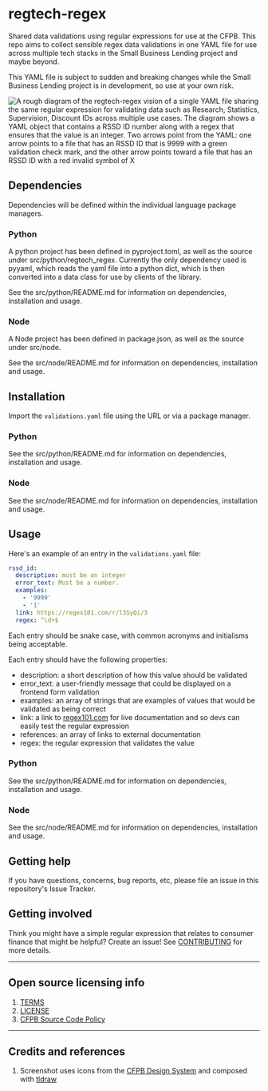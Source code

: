 # regtech-regex

Shared data validations using regular expressions for use at the CFPB. This repo aims to collect sensible regex data validations in one YAML file for use across multiple tech stacks in the Small Business Lending project and maybe beyond.

This YAML file is subject to sudden and breaking changes while the Small Business Lending project is in development, so use at your own risk.

![A rough diagram of the regtech-regex vision of a single YAML file sharing the same regular expression for validating data such as Research, Statistics, Supervision, Discount IDs across multiple use cases. The diagram shows a YAML object that contains a RSSD ID number along with a regex that ensures that the value is an integer. Two arrows point from the YAML: one arrow points to a file that has an RSSD ID that is 9999 with a green validation check mark, and the other arrow points toward a file that has an RSSD ID with a red invalid symbol of X](regtech-regex.svg)

## Dependencies

Dependencies will be defined within the individual language package managers.

### Python
A python project has been defined in pyproject.toml, as well as the source under src/python/regtech_regex.  Currently the only dependency used is pyyaml, which reads the yaml file into a python dict, 
which is then converted into a data class for use by clients of the library.

See the src/python/README.md for information on dependencies, installation and usage.

### Node
A Node project has been defined in package.json, as well as the source under src/node.

See the src/node/README.md for information on dependencies, installation and usage.

## Installation

Import the `validations.yaml` file using the URL or via a package manager.

### Python
See the src/python/README.md for information on dependencies, installation and usage.

### Node
See the src/node/README.md for information on dependencies, installation and usage.

## Usage

Here's an example of an entry in the `validations.yaml` file:

```yaml
rssd_id:
  description: must be an integer
  error_text: Must be a number.
  examples:
    - '9999'
    - '1'
  link: https://regex101.com/r/l3SyQi/3
  regex: ^\d+$
```

Each entry should be snake case, with common acronyms and initialisms being acceptable.

Each entry should have the following properties:

- description: a short description of how this value should be validated
- error_text: a user-friendly message that could be displayed on a frontend form validation
- examples: an array of strings that are examples of values that would be validated as being correct
- link: a link to [regex101.com](https://regex101.com/) for live documentation and so devs can easily test the regular expression
- references: an array of links to external documentation
- regex: the regular expression that validates the value

### Python
See the src/python/README.md for information on dependencies, installation and usage.

### Node
See the src/node/README.md for information on dependencies, installation and usage.

## Getting help

If you have questions, concerns, bug reports, etc, please file an issue in this repository's Issue Tracker.

## Getting involved

Think you might have a simple regular expression that relates to consumer finance that might be helpful? Create an issue! See [CONTRIBUTING](CONTRIBUTING.md) for more details.

---

## Open source licensing info

1. [TERMS](TERMS.md)
2. [LICENSE](LICENSE)
3. [CFPB Source Code Policy](https://github.com/cfpb/source-code-policy/)

---

## Credits and references

1. Screenshot uses icons from the [CFPB Design System](https://cfpb.github.io/design-system/foundation/iconography) and composed with [tldraw](https://www.tldraw.com/)
